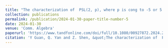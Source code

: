 ```yaml
---
title: "The characterization of  PSL(2, p), where p is cong to -5 or 5 modulo 24"
collection: publications
permalink: /publication/2024-01-30-paper-title-number-5
date: 2024-01-30
venue: 'Comm. Algebra'
paperurl: 'https://www.tandfonline.com/doi/full/10.1080/00927872.2024.2306476'
citation: 'Y Guan, Q. Yan and Z. Shen, &quot;The characterization of  PSL(2, p), where p is cong to -5 or 5 modulo 24,&quot; Comm. Algebra 52(7) (2024), 325-333.'
---
```

